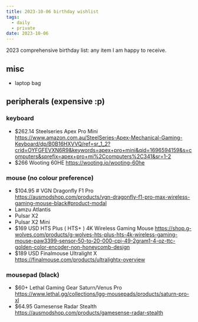 ```yaml
---
title: 2023-10-06 birthday wishlist
tags:
  - daily
  - private
date: 2023-10-06
---
```

2023 comprehensive birthday list: any item I am happy to receive.
## misc
- laptop bag

## peripherals (expensive :p)
### keyboard
- $262.14 Steelseries Apex Pro Mini https://www.amazon.com.au/SteelSeries-Apex-Mechanical-Gaming-Keyboard/dp/B0B16HXVVQ/ref=sr_1_2?crid=OYFGFEVXN6R9&keywords=apex+pro+mini&qid=1696594159&s=computers&sprefix=apex+pro+mi%2Ccomputers%2C341&sr=1-2
- $266 Wooting 60HE https://wooting.io/wooting-60he

### mouse (no colour preference)
- $104.95 # VGN Dragonfly F1 Pro https://ausmodshop.com/products/vgn-dragonfly-f1-pro-max-wireless-gaming-mouse-black#product-modal
- Lamzu Atlantis
- Pulsar X2
- Pulsar X2 Mini
- $169 USD HTS Plus ( HTS+ ) 4K Wireless Gaming Mouse https://shop.g-wolves.com/products/g-wolves-hts-plus-hts-4k-wireless-gaming-mouse-paw3399-sensor-50-to-20-000-cpi-49-2gram1-4-oz-ttc-golden-color-encoder-non-honeycomb-design
- $189 USD Finalmouse Ultralight X https://finalmouse.com/products/ultralightx-overview
### mousepad (black)
- $60+ Lethal Gaming Gear Saturn/Venus Pro https://www.lethal.gg/collections/lgg-mousepads/products/saturn-pro-xl
- $64.95 Gamesense Radar Stealth https://ausmodshop.com/products/gamesense-radar-stealth